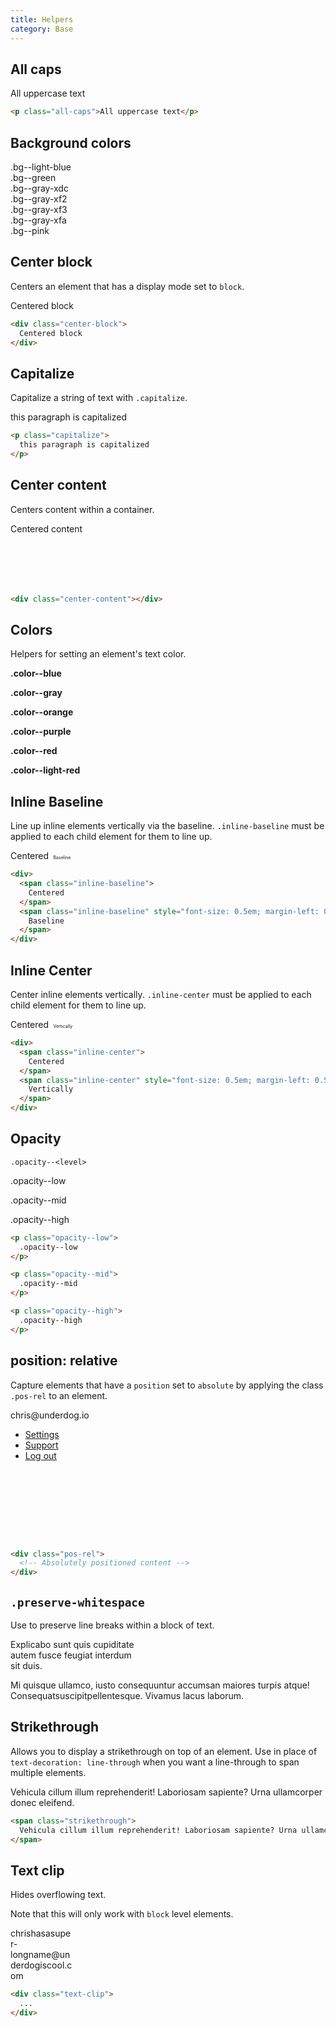```yaml
---
title: Helpers
category: Base
---
```


## All caps

<p class="all-caps">All uppercase text</p>

```html
<p class="all-caps">All uppercase text</p>
```

## Background colors

<div class="color-block">
  <div class="color-block__color bg--light-blue"></div>
  <div class="color-block__label">
    .bg--light-blue<br />
  </div>
</div>

<div class="color-block">
  <div class="color-block__color bg--green"></div>
  <div class="color-block__label">
    .bg--green<br />
  </div>
</div>

<div class="color-block">
  <div class="color-block__color bg--gray-xdc"></div>
  <div class="color-block__label">
    .bg--gray-xdc<br />
  </div>
</div>

<div class="color-block">
  <div class="color-block__color bg--gray-xf2"></div>
  <div class="color-block__label">
    .bg--gray-xf2<br />
  </div>
</div>

<div class="color-block">
  <div class="color-block__color bg--gray-xf3"></div>
  <div class="color-block__label">
    .bg--gray-xf3<br />
  </div>
</div>

<div class="color-block">
  <div class="color-block__color bg--gray-xfa"></div>
  <div class="color-block__label">
    .bg--gray-xfa<br />
  </div>
</div>

<div class="color-block">
  <div class="color-block__color bg--pink"></div>
  <div class="color-block__label">
    .bg--pink<br />
  </div>
</div>

## Center block

Centers an element that has a display mode set to `block`.

<div class="center-block border--left border--right text-align--center" style="width: 200px;">
  Centered block
</div>

```html
<div class="center-block">
  Centered block
</div>
```

## Capitalize

Capitalize a string of text with `.capitalize`.

<p class="capitalize">
  this paragraph is capitalized
</p>

```html
<p class="capitalize">
  this paragraph is capitalized
</p>
```

## Center content

Centers content within a container.

<div class="center-content border--left border--top border--right border--bottom" style="height: 100px">
  Centered content
</div>

```html
<div class="center-content"></div>
```

## Colors

Helpers for setting an element's text color.

<strong class="color--blue">.color--blue</strong>

<strong class="color--gray">.color--gray</strong>

<strong class="color--orange">.color--orange</strong>

<strong class="color--purple">.color--purple</strong>

<strong class="color--red">.color--red</strong>

<strong class="color--light-red">.color--light-red</strong>

## Inline Baseline

Line up inline elements vertically via the baseline. `.inline-baseline` must be applied to each child element for them to line up.

<div>
  <span class="inline-baseline">
    Centered
  </span>
  <span class="inline-baseline" style="font-size: 0.5em; margin-left: 0.5em">
    Baseline
  </span>
</div>

```html
<div>
  <span class="inline-baseline">
    Centered
  </span>
  <span class="inline-baseline" style="font-size: 0.5em; margin-left: 0.5em">
    Baseline
  </span>
</div>
```

## Inline Center

Center inline elements vertically. `.inline-center` must be applied to each child element for them to line up.

<div>
  <span class="inline-center">
    Centered
  </span>
  <span class="inline-center" style="font-size: 0.5em; margin-left: 0.5em">
    Vertically
  </span>
</div>

```html
<div>
  <span class="inline-center">
    Centered
  </span>
  <span class="inline-center" style="font-size: 0.5em; margin-left: 0.5em">
    Vertically
  </span>
</div>
```

## Opacity

`.opacity--<level>`

<p class="opacity--low">
  .opacity--low
</p>

<p class="opacity--mid">
  .opacity--mid
</p>

<p class="opacity--high">
  .opacity--high
</p>

```html
<p class="opacity--low">
  .opacity--low
</p>

<p class="opacity--mid">
  .opacity--mid
</p>

<p class="opacity--high">
  .opacity--high
</p>
```

## position: relative

Capture elements that have a `position` set to `absolute` by applying the class
`.pos-rel` to an element.

<div style="height: 210px;">
  <div class="pos-rel">
    <div class="dropdown-menu" style="left: 0">
      <div class="dropdown-menu__container">
        <span class="list-heading">chris@underdog.io</span>
        <div class="dropdown-menu__content">
          <ul class="menu-list">
            <li class="menu-list__item">
              <a class="nav-link" href="/settings/">Settings</a>
            </li>
            <li class="menu-list__item">
              <a class="nav-link" href="/support/">Support</a>
            </li>
            <li class="menu-list__item">
              <a class="nav-link" href="/logout/">Log out</a>
            </li>
          </ul>
        </div>
      </div>
    </div>
  </div>
</div>

```html
<div class="pos-rel">
  <!-- Absolutely positioned content -->
</div>
```

## `.preserve-whitespace`

Use to preserve line breaks within a block of text.

<p class="preserve-whitespace" style="width: 200px;">
  Explicabo sunt quis cupiditate autem fusce feugiat interdum sit duis.

  Mi quisque ullamco, iusto consequuntur accumsan maiores turpis atque! Consequatsuscipitpellentesque. Vivamus lacus laborum.
</p>

## Strikethrough

Allows you to display a strikethrough on top of an element.
Use in place of `text-decoration: line-through` when you want a line-through to
span multiple elements.

<span class="strikethrough">
  Vehicula cillum illum reprehenderit! Laboriosam sapiente? Urna ullamcorper donec eleifend.
</span>

```html
<span class="strikethrough">
  Vehicula cillum illum reprehenderit! Laboriosam sapiente? Urna ullamcorper donec eleifend.
</span>
```

## Text clip

Hides overflowing text.

Note that this will only work with `block` level elements.

<div class="text-clip border--top border--right border--bottom border--left" style="width: 100px;">
  <span>chrishasasuper-longname@underdogiscool.com</span>
</div>

```html
<div class="text-clip">
  ...
</div>
```
